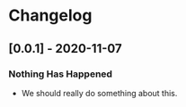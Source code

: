 # Changelog

## [0.0.1] - 2020-11-07
### Nothing Has Happened
- We should really do something about this.

